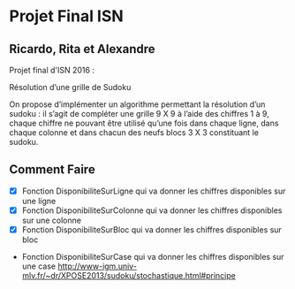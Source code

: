 # Projet Final ISN
## Ricardo, Rita et Alexandre
Projet final d'ISN 2016 :

Résolution d’une grille de Sudoku

On propose d’implémenter un algorithme permettant la résolution d’un sudoku : il s’agit de compléter une grille 9 X 9 à l’aide des chiffres 1 à 9, chaque chiffre ne pouvant être utilisé qu’une fois dans chaque ligne, dans chaque colonne et dans chacun des neufs blocs 3 X 3 constituant le sudoku.

## Comment Faire

- [x] Fonction DisponibiliteSurLigne qui va donner les chiffres disponibles sur une ligne
- [x] Fonction DisponibiliteSurColonne qui va donner les chiffres disponibles sur une colonne
- [x] Fonction DisponibiliteSurBloc qui va donner les chiffres disponibles sur bloc
- Fonction DisponibiliteSurCase qui va donner les chiffres disponibles sur une case
http://www-igm.univ-mlv.fr/~dr/XPOSE2013/sudoku/stochastique.html#principe
